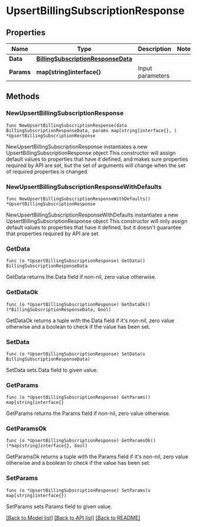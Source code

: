 # UpsertBillingSubscriptionResponse

## Properties

Name | Type | Description | Notes
------------ | ------------- | ------------- | -------------
**Data** | [**BillingSubscriptionResponseData**](BillingSubscriptionResponseData.md) |  | 
**Params** | **map[string]interface{}** | Input parameters | 

## Methods

### NewUpsertBillingSubscriptionResponse

`func NewUpsertBillingSubscriptionResponse(data BillingSubscriptionResponseData, params map[string]interface{}, ) *UpsertBillingSubscriptionResponse`

NewUpsertBillingSubscriptionResponse instantiates a new UpsertBillingSubscriptionResponse object
This constructor will assign default values to properties that have it defined,
and makes sure properties required by API are set, but the set of arguments
will change when the set of required properties is changed

### NewUpsertBillingSubscriptionResponseWithDefaults

`func NewUpsertBillingSubscriptionResponseWithDefaults() *UpsertBillingSubscriptionResponse`

NewUpsertBillingSubscriptionResponseWithDefaults instantiates a new UpsertBillingSubscriptionResponse object
This constructor will only assign default values to properties that have it defined,
but it doesn't guarantee that properties required by API are set

### GetData

`func (o *UpsertBillingSubscriptionResponse) GetData() BillingSubscriptionResponseData`

GetData returns the Data field if non-nil, zero value otherwise.

### GetDataOk

`func (o *UpsertBillingSubscriptionResponse) GetDataOk() (*BillingSubscriptionResponseData, bool)`

GetDataOk returns a tuple with the Data field if it's non-nil, zero value otherwise
and a boolean to check if the value has been set.

### SetData

`func (o *UpsertBillingSubscriptionResponse) SetData(v BillingSubscriptionResponseData)`

SetData sets Data field to given value.


### GetParams

`func (o *UpsertBillingSubscriptionResponse) GetParams() map[string]interface{}`

GetParams returns the Params field if non-nil, zero value otherwise.

### GetParamsOk

`func (o *UpsertBillingSubscriptionResponse) GetParamsOk() (*map[string]interface{}, bool)`

GetParamsOk returns a tuple with the Params field if it's non-nil, zero value otherwise
and a boolean to check if the value has been set.

### SetParams

`func (o *UpsertBillingSubscriptionResponse) SetParams(v map[string]interface{})`

SetParams sets Params field to given value.



[[Back to Model list]](../README.md#documentation-for-models) [[Back to API list]](../README.md#documentation-for-api-endpoints) [[Back to README]](../README.md)



